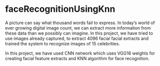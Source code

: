 # faceRecognitionUsingKnn
A picture can say what thousand words fail to express. 
In today’s world of ever growing digital image count, we can extract more information from these data than we possibly can imagine. 
In this project, we have tried to use images already captured, to extract 4096 facial facial extracts and trained the system to recognize images of 15 celebrities.

In this project, we have used CNN network which uses VGG16 weights for creating facial feature extracts and KNN algorithm for face recognition.
